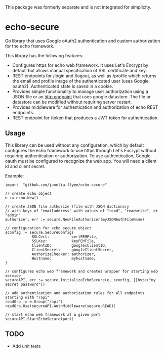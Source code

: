This package was formerly separate and is not integrated for simplicity.

# echo-secure
Go library that uses Google oAuth2 authentication and custom authorization for the echo framework.

This library has the following features:

* Configures https for echo web framework.  It uses Let's Encrypt by default but allows manual specification of SSL certificate and key.
* REST endpoints for /login and /logout, as well as /profile which returns the email and profile image of the authenticated user (uses Google oauth2).  Authenticated state is saved in a cookie.
* Provides simple functionality to manage user authorization using a JSON file or an [http endpoint](https://github.com/janelia-flyem/appdata-store) that uses google datastore.  The file or datastore can be modified without requiring server restart.
* Provides middleware for authentication and authorization of echo REST endpoints.
* REST endpoint for /token that produces a JWT token for authentication.

## Usage

This library can be used without any configuration, which by default configures the echo framework to use https through Let's Encrypt without requiring
authentication or authorization.  To use authentication, Google oauth must be configured to recognize the web app.  You will need a client id and client secret.

Example:

    import  "github.com/janelia-flyem/echo-secure"
  
    // create echo object
    e := echo.New()
  
    // create JSON file authorize (file with JSON dictionary
    // with keys of "emailaddress" with values of "read", "readwrite", or "admin"
    authorizer, err := secure.NewFileAuthorizer(myJSONAuthFileName)

    // configuration for echo secure object
    sconfig := secure.SecureConfig{
                SSLCert:          certPEMFile,
                SSLKey:           keyPEMFile,
                ClientID:         googlecClientID,
                ClientSecret:     googleClientSecret,
                AuthorizeChecker: authorizer,
                Hostname:         myhostname,
    }
  
    // configures echo web framework and creates wrapper for starting web service
    secureAPI, err := secure.InitializeEchoSecure(e, sconfig, []byte("my secret password"))

    // add authentication and authorization rules for all endpoints starting with "/api"
    readGrp := e.Group("/api")
    readGrp.Use(secureAPI.AuthMiddleware(secure.READ))

    // start echo web framework at a given port
    secureAPI.StartEchoSecure(port)

## TODO

* Add unit tests
